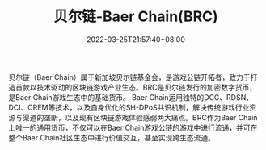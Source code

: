 ﻿---
weight: 
title: "贝尔链-Baer Chain(BRC)"
description: "贝尔链（Baer Chain）属于新加坡贝尔链基金会，是游戏公链开拓者，致力于打造首款以技术驱动的区块链游戏产业生态"
date: 2022-03-25T21:57:40+08:00
lastmod: 2022-03-25T16:45:40+08:00
draft: false
authors: ["Metabd"]
featuredImage: "beierlian-baer-chainbrc.webp"
link: ""
tags: ["数字代币","贝尔链-Baer Chain(BRC)"]
categories: ["navigation"]
navigation: ["数字代币"]
lightgallery: true
toc: true
pinned: false
recommend: false
recommend1: false
---
贝尔链（Baer Chain）属于新加坡贝尔链基金会，是游戏公链开拓者，致力于打造首款以技术驱动的区块链游戏产业生态。BRC是贝尔链发行的加密数字货币，是Baer Chain游戏生态中的基础货币。
Baer Chain运用独特的DCC、RDSN、DCI、CREM等技术，以及自身优化的SH-DPoS共识机制，解决传统游戏行业资源与渠道的垄断，以及现有区块链游戏体验感弱两大痛点。BRC作为Baer Chain上唯一的通用货币，不仅可以在Baer Chain游戏公链的游戏中进行流通，并可在整个Baer Chain社区生态中进行价值交互，甚至实现跨生态流通。
